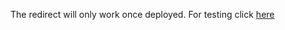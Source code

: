 <!-- ---
layout: redirect
title: Tutorials
sitemap: false
redirect_to: https://docs.sel4.systems/Tutorials/GettingStarted/overview
--- --->
The redirect will only work once deployed. For testing click [here](/Tutorials/GettingStarted/overview.md)